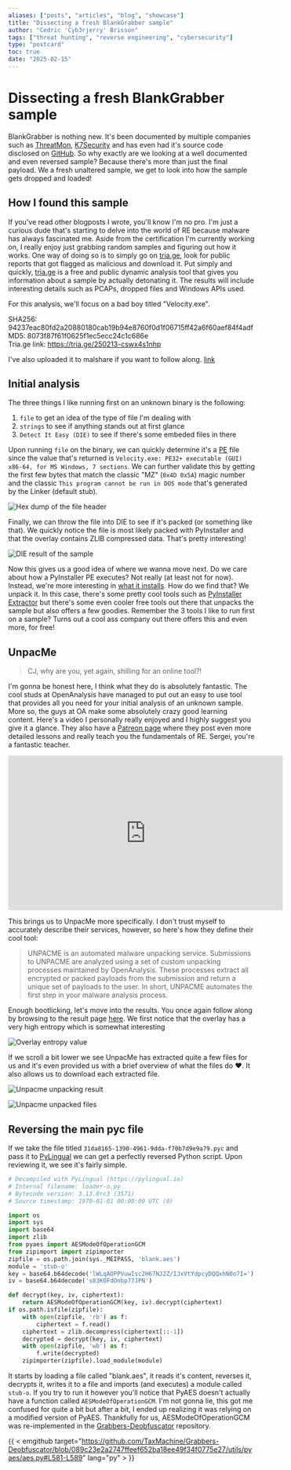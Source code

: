 ```yaml
---
aliases: ["posts", "articles", "blog", "showcase"]
title: "Dissecting a fresh BlankGrabber sample"
author: "Cedric 'Cyb3rjerry' Brisson"
tags: ["threat hunting", "reverse engineering", "cybersecurity"]
type: "postcard"
toc: true
date: "2025-02-15"
---
```


# Dissecting a fresh BlankGrabber sample

BlankGrabber is nothing new. It's been documented by multiple companies such as [ThreatMon](https://www.linkedin.com/feed/update/urn:li:activity:7247179869443264512/), [K7Security](https://labs.k7computing.com/index.php/open-source-stealers-oss-python/) and has even had it's source code disclosed on [GitHub](https://github.com/Blank-c/Blank-Grabber). So why exactly are we looking at a well documented and even reversed sample? Because there's more than just the final payload. We a fresh unaltered sample, we get to look into how the sample gets dropped and loaded! 

## How I found this sample

If you've read other blogposts I wrote, you'll know I'm no pro. I'm just a curious dude that's starting to delve into the world of RE because malware has always fascinated me. Aside from the certification I'm currently working on, I really enjoy just grabbing random samples and figuring out how it works. One way of doing so is to simply go on [tria.ge](https://tria.ge), look for public reports that got flagged as malicious and download it. Put simply and quickly, [tria.ge](https://tria.ge) is a free and public dynamic analysis tool that gives you information about a sample by actually detonating it. The results will include interesting details such as PCAPs, dropped files and Windows APIs used.

For this analysis, we'll focus on a bad boy titled "Velocity.exe".

SHA256: 94237eac80fd2a20880180cab19b94e8760f0d1f06715ff42a6f60aef84f4adf <br> 
MD5: 8073f87f61f0625f1ec5ecc24c1c686e <br>
Tria.ge link: https://tria.ge/250213-cswx4s1nhp


I've also uploaded it to malshare if you want to follow along. [link](https://malshare.com/sample.php?action=detail&hash=94237eac80fd2a20880180cab19b94e8760f0d1f06715ff42a6f60aef84f4adf)

## Initial analysis

The three things I like running first on an unknown binary is the following:

1. `file` to get an idea of the type of file I'm dealing with
2. `strings` to see if anything stands out at first glance
3. `Detect It Easy (DIE)` to see if there's some embeded files in there

Upon running `file` on the binary, we can quickly determine it's a [PE](https://learn.microsoft.com/en-us/windows/win32/debug/pe-format) file since the value that's returned is `Velocity.exe: PE32+ executable (GUI) x86-64, for MS Windows, 7 sections`. We can further validate this by getting the first few bytes that match the classic "MZ" (`0x4D 0x5A`) magic number and the classic `This program cannot be run in DOS mode` that's generated by the Linker (default stub).

![Hex dump of the file header](/images/blank-grabber-headers.png)

Finally, we can throw the file into DIE to see if it's packed (or something like that). We quickly notice the file is most likely packed with PyInstaller and that the overlay contains ZLIB compressed data. That's pretty interesting!

![DIE result of the sample](/images/blank-grabber-detectiteasy.png)

Now this gives us a good idea of where we wanna move next. Do we care about how a PyInstaller PE executes? Not really (at least not for now). Instead, we're more interesting in <u>what it installs</u>. How do we find that? We unpack it. In this case, there's some pretty cool tools such as [PyInstaller Extractor](https://github.com/extremecoders-re/pyinstxtractor) but there's some even cooler free tools out there that unpacks the sample but also offers a few goodies. Remember the 3 tools I like to run first on a sample? Turns out a cool ass company out there offers this and even more, for free!

## UnpacMe

> CJ, why are you, yet again, shilling for an online tool?! 

I'm gonna be honest here, I think what they do is absolutely fantastic. The cool studs at OpenAnalysis have managed to put out an easy to use tool that provides all you need for your initial analysis of an unknown sample. More so, the guys at OA make some absolutely crazy good learning content. Here's a video I personally really enjoyed and I highly suggest you give it a glance. They also have a [Patreon page](https://www.patreon.com/c/oalabs/posts) where they post even more detailed lessons and really teach you the fundamentals of RE. Sergei, you're a fantastic teacher.

<iframe width="560" height="315" src="https://www.youtube.com/embed/04RsqP_P9Ss?si=IVH930TtZW0YzpsT" title="YouTube video player" frameborder="0" allow="accelerometer; autoplay; clipboard-write; encrypted-media; gyroscope; picture-in-picture; web-share" referrerpolicy="strict-origin-when-cross-origin" allowfullscreen></iframe>

This brings us to UnpacMe more specifically. I don't trust myself to accurately describe their services, however, so here's how they define their cool tool:

> UNPACME is an automated malware unpacking service. Submissions to UNPACME are analyzed using a set of custom unpacking processes maintained by OpenAnalysis. These processes extract all encrypted or packed payloads from the submission and return a unique set of payloads to the user. In short, UNPACME automates the first step in your malware analysis process.

Enough bootlicking, let's move into the results. You once again follow along by browsing to the result page [here](https://www.unpac.me/results/d6f19cd9-7edb-4e1d-9668-69f26afe540a). We first notice that the overlay has a very high entropy which is somewhat interesting

![Overlay entropy value](/images/blank-grabber-overlay-entropy.png)

If we scroll a bit lower we see UnpacMe has extracted quite a few files for us and it's even provided us with a brief overview of what the files do ❤️. It also allows us to download each extracted file.

![Unpacme unpacking result](/images/blank-grabber-unpacme-decompiled-files.png)

![Unpacme unpacked files](/images/blank-grabber-all-unpacked-files.png)

## Reversing the main pyc file

If we take the file titled `31da8165-1390-4961-9dda-f70b7d9e9a79.pyc` and pass it to [PyLingual](https://pylingual.io/) we can get a perfectly reversed Python script. Upon reviewing it, we see it's fairly simple.

```python
# Decompiled with PyLingual (https://pylingual.io)
# Internal filename: loader-o.py
# Bytecode version: 3.13.0rc3 (3571)
# Source timestamp: 1970-01-01 00:00:00 UTC (0)

import os
import sys
import base64
import zlib
from pyaes import AESModeOfOperationGCM
from zipimport import zipimporter
zipfile = os.path.join(sys._MEIPASS, 'blank.aes')
module = 'stub-o'
key = base64.b64decode('lWLqAOPPVuwIsc2H67NJ2Z/IJxVtYdpcyDQQxhN0o7I=')
iv = base64.b64decode('s83KOFdOnbp77JPN')

def decrypt(key, iv, ciphertext):
    return AESModeOfOperationGCM(key, iv).decrypt(ciphertext)
if os.path.isfile(zipfile):
    with open(zipfile, 'rb') as f:
        ciphertext = f.read()
    ciphertext = zlib.decompress(ciphertext[::-1])
    decrypted = decrypt(key, iv, ciphertext)
    with open(zipfile, 'wb') as f:
        f.write(decrypted)
    zipimporter(zipfile).load_module(module)
```
It starts by loading a file called "blank.aes", it reads it's content, reverses it, decrypts it, writes it to a file and imports (and executes) a module called `stub-o`. If you try to run it however you'll notice that PyAES doesn't actually have a function called `AESModeOfOperationGCM`. I'm not gonna lie, this got me confused for quite a bit but after a bit, I ended up realizing it was relying on a modified version of PyAES. Thankfully for us, AESModeOfOperationGCM was re-implemented in the [Grabbers-Deobfuscator](https://github.com/TaxMachine/Grabbers-Deobfuscator) repository.

{{ < emgithub target="https://github.com/TaxMachine/Grabbers-Deobfuscator/blob/089c23e2a2747ffeef652ba18ee49f34f0775e27/utils/pyaes/aes.py#L581-L589" lang="py" > }}